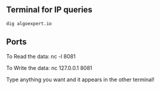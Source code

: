 ## Terminal for IP queries
    dig algoexpert.io

## Ports

To Read the data:
    nc -l 8081

To Write the data:
    nc 127.0.0.1 8081

Type anything you want and it appears in the other terminal!